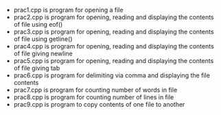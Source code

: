 * prac1.cpp is program for opening a file
* prac2.cpp is program for opening, reading and displaying the contents of file using eof()
* prac3.cpp is program for opening, reading and displaying the contents of file using getline()
* prac4.cpp is program for opening, reading and displaying the contents of file giving newline
* prac5.cpp is program for opening, reading and displaying the contents of file giving tab
* prac6.cpp is program for delimiting via comma and displaying the file contents
* prac7.cpp is program for counting number of words in file
* prac8.cpp is program for counting number of lines in file
* prac9.cpp is program to copy contents of one file to another
